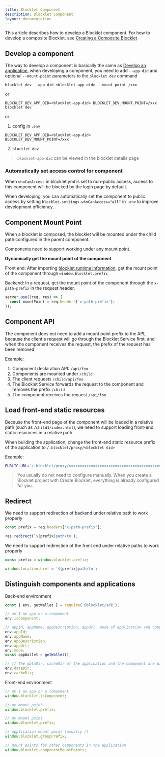 ```yaml
---
title: Blocklet Component
description: Blocklet Component
layout: documentation
---
```


This article describes how to develop a Blocklet component. For how to develop a composite Blocklet, see [Creating a Composite Blocklet](/how-to/composite-blocklet)

## Develop a component

The way to develop a component is basically the same as [Develop an application](/how-to/develop), when developing a component, you need to add `--app-did` and optional `--mount-point` parameters to the `blocklet dev` command

`blocklet dev --app-did <blocklet-app-did> --mount-point /xxx`

or

`BLOCKLET_DEV_APP_DID=<blocklet-app-did> BLOCKLET_DEV_MOUNT_POINT=/xxx blocklet dev`

or

1. config in `.env`
```
BLOCKLET_DEV_APP_DID=<blocklet-app-did>
BLOCKLET_DEV_MOUNT_POINT=/xxx
```
2. `blocklet dev`

> `blocklet-app-did` can be viewed in the blocklet details page

### Automatically set access control for component

When `whoCanAccess` in blocklet.yml is set to non-public access, access to this component will be blocked by the login page by default.

When developing, you can automatically set the component to public access by setting `blocklet.settings.whoCanAccess="all"` in `.env` to improve development efficiency.

## Component Mount Point

When a blocklet is composed, the blocklet will be mounted under the child path configured in the parent component.

Components need to support working under any mount point.

**Dynamically get the mount point of the component**

Front end: After importing [blocklet runtime information](/reference/blocklet-js), get the mount point of the component through `window.blocklet.prefix`

Backend: In a request, get the mount point of the component through the `x-path-prefix` in the request header.

```js
server.use((req, res) => {
  const mountPoint = req.headers['x-path-prefix'];
});
```

## Component API

The component does not need to add a mount point prefix to the API, because the client's request will go through the Blocklet Service first, and when the component receives the request, the prefix of the request has been removed

Example:

1. Component declaration API: `/api/foo`
2. Components are mounted under `/child`
3. The client requests `/child/api/foo`
4. The Blocklet Service forwards the request to the component and removes the prefix `/child`
5. The component receives the request `/api/foo`

## Load front-end static resources

Because the front-end page of the component will be loaded in a relative path (such as `/child1/index.html`), we need to support loading front-end static resources in a relative path.

When building the application, change the front-end static resource prefix of the application to `/.blocklet/proxy/<blocklet did>`

Example:

```bash
PUBLIC_URL='/.blocklet/proxy/xxxxxxxxxxxxxxxxxxxxxxxxxxxxxxxxxxxxxxxxxx' npm run build
```

> You usually do not need to configure manually. When you create a Blocklet project with Create Blocklet, everything is already configured for you.

## Redirect

We need to support redirection of backend under relative path to work properly

```js
const prefix = req.headers['x-path-prefix'];

res.redirect(`${prefix}path/to`);
```

We need to support redirection of the front end under relative paths to work properly

```js
const prefix = window.blocklet.prefix;

window.location.href = `${prefix}path/to`;
```

## Distinguish components and applications

Back-end environment

```js
const { env, getWallet } = require('@blocklet/sdk');

// am I an app or a component
env.isComponent;

// appId, appName, appDescription, appUrl, mode of application and component are the same
env.appId;
env.appName;
env.appDescription;
env.appUrl;
env.mode;
const appWallet = getWallet();

// // The dataDir, cacheDir of the application and the component are different
env.dataDir;
env.cacheDir;
```

Front-end environment

```js
// am I an app or a component
window.blocklet.isComponent;

// my mount point
window.blocklet.prefix;

// my mount point
window.blocklet.prefix;

// application mount point (usually /)
window.blocklet.groupPrefix;

// mount points for other components in the application
window.blocklet.componentMountPoints;
```

